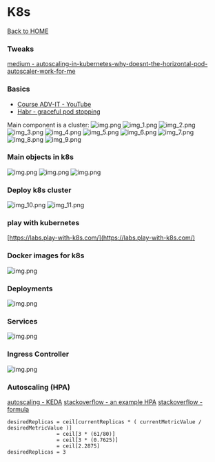 # K8s

[Back to HOME](https://prone19.github.io/)

### Tweaks
[medium - autoscaling-in-kubernetes-why-doesnt-the-horizontal-pod-autoscaler-work-for-me](https://medium.com/expedia-group-tech/autoscaling-in-kubernetes-why-doesnt-the-horizontal-pod-autoscaler-work-for-me-5f0094694054)

### Basics
- [Course ADV-IT - YouTube](https://www.youtube.com/watch?v=q_nj340pkQo&list=PLg5SS_4L6LYvN1RqaVesof8KAf-02fJSi)  
- [Habr - graceful pod stopping](https://habr.com/ru/company/vk/blog/654471/)

Main component is a cluster:
![img.png](img.png)
![img_1.png](img_1.png)
![img_2.png](img_2.png)
![img_3.png](img_3.png)
![img_4.png](img_4.png)
![img_5.png](img_5.png)
![img_6.png](img_6.png)
![img_7.png](img_7.png)
![img_8.png](img_8.png)
![img_9.png](img_9.png)

### Main objects in k8s
![img.png](img_15.png)
![img.png](img_14.png)
![img.png](img_16.png)


### Deploy k8s cluster
![img_10.png](img_10.png)
![img_11.png](img_11.png)


### play with kubernetes
[https://labs.play-with-k8s.com/](https://labs.play-with-k8s.com/)

### Docker images for k8s
![img.png](img_12.png)

### Deployments
![img.png](img_17.png)

### Services
![img.png](img_20.png)

### Ingress Controller
![img.png](img_21.png)

### Autoscaling (HPA)
[autoscaling - KEDA](https://www.haproxy.com/blog/autoscaling-with-the-haproxy-kubernetes-ingress-controller-and-keda/)
[stackoverflow - an example HPA](https://stackoverflow.com/questions/65342926/kubernetes-autoscaler-where-should-i-specify-scaledown-and-scaleup)
[stackoverflow - formula](https://stackoverflow.com/questions/60959284/kubernetes-deployment-not-scaling-down-even-though-usage-is-below-threshold)
```
desiredReplicas = ceil[currentReplicas * ( currentMetricValue / desiredMetricValue )]
                = ceil[3 * (61/80)]
                = ceil[3 * (0.7625)]
                = ceil[2.2875]
desiredReplicas = 3
```